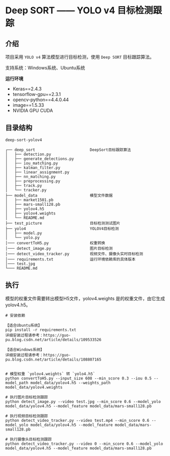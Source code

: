 # Deep SORT —— YOLO v4 目标检测跟踪

## 介绍

项目采用 `YOLO v4` 算法模型进行目标检测，使用 `Deep SORT` 目标跟踪算法。

支持系统：Windows系统、Ubuntu系统

**运行环境**

- Keras==2.4.3
- tensorflow-gpu==2.3.1
- opencv-python==4.4.0.44
- image==1.5.33
- NVIDIA GPU CUDA

## 目录结构

```text
deep-sort-yolov4

┌── deep_sort                        DeepSort目标跟踪算法
│   ├── detection.py
│   ├── generate_detections.py
│   ├── iou_matching.py
│   ├── kalman_filter.py
│   ├── linear_assignment.py
│   ├── nn_matching.py
│   ├── preprocessing.py
│   ├── track.py
│   └── tracker.py
├── model_data                       模型文件数据
│   ├── market1501.pb
│   ├── mars-small128.pb
│   ├── yolov4.h5
│   ├── yolov4.weights
│   └── README.md
├── test_picture                     目标检测测试图片
├── yolo4                            YOLOV4目标检测
│   ├── model.py
│   └── yolo.py
│─── convertToH5.py                  权重转换
│─── detect_image.py                 图片目标检测
│─── detect_video_tracker.py         视频文件、摄像头实时目标检测
│─── requirements.txt                运行环境依赖库的具体版本
│─── test.jpg                        
└─── README.md
```

## 执行

模型的权重文件需要转出模型H5文件，yolov4.weights 是的权重文件，由它生成yolov4.h5。

```shell
# 安装依赖 

【适合Ubuntu系统】
pip install -r requirements.txt
详细安装过程请参考：https://guo-pu.blog.csdn.net/article/details/109533526

【适合Windows系统】
详细安装过程请参考：https://guo-pu.blog.csdn.net/article/details/108807165


# 模型权重 `yolov4.weights` 转 `yolo4.h5`
python convertToH5.py --input_size 608 --min_score 0.3 --iou 0.5 --model_path model_data/yolov4.h5 --weights_path model_data/yolov4.weights

# 执行图片目标检测跟踪
python detect_image.py --video test.jpg --min_score 0.6 --model_yolo model_data/yolov4.h5 --model_feature model_data/mars-small128.pb

# 执行视频目标检测跟踪
python detect_video_tracker.py --video test.mp4 --min_score 0.6 --model_yolo model_data/yolov4.h5 --model_feature model_data/mars-small128.pb

# 执行摄像头目标检测跟踪
python detect_video_tracker.py --video 0 --min_score 0.6 --model_yolo model_data/yolov4.h5 --model_feature model_data/mars-small128.pb

```

